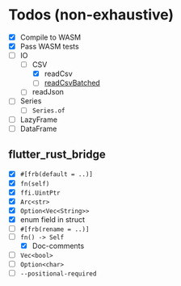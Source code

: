 # Todos (non-exhaustive)

- [x] Compile to WASM
- [x] Pass WASM tests
- [ ] IO
  - [ ] CSV
    - [x] readCsv
    - [ ] [readCsvBatched](https://pola-rs.github.io/polars/py-polars/html/reference/api/polars.read_csv_batched.html#polars.read_csv_batched)
  - [ ] readJson
- [ ] Series
  - [ ] `Series.of`
- [ ] LazyFrame
- [ ] DataFrame

## flutter_rust_bridge

- [x] `#[frb(default = ..)]`
- [x] `fn(self)`
- [x] `ffi.UintPtr`
- [x] `Arc<str>`
- [x] `Option<Vec<String>>`
- [x] enum field in struct
- [ ] `#[frb(rename = ..)]`
- [ ] `fn() -> Self`
  - [x] Doc-comments
- [ ] `Vec<bool>`
- [ ] `Option<char>`
- [ ] `--positional-required`
